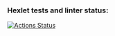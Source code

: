 ### Hexlet tests and linter status:
[![Actions Status](https://github.com/ibanb/frontend-project-11/workflows/hexlet-check/badge.svg)](https://github.com/ibanb/frontend-project-11/actions)